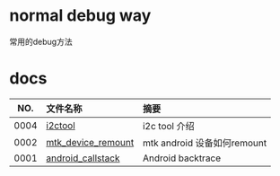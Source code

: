 # normal debug way

常用的debug方法

# docs

NO.  |文件名称|摘要
:---:|:--|:--
0004 | [i2ctool](docs/0004_i2ctool.md) | i2c tool 介绍
0002 | [mtk_device_remount](docs/0002_mtk_device_remount.md) | mtk android 设备如何remount
0001 | [android_callstack](docs/0001_android_callstack.md) | Android backtrace
